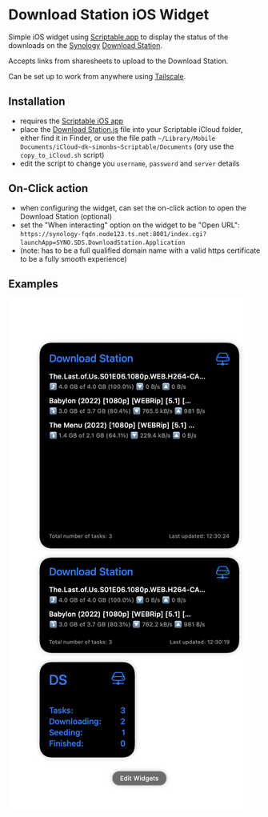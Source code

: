 # Download Station iOS Widget

Simple iOS widget using [Scriptable.app](https://scriptable.app/) to display the status of the downloads on the
[Synology](https://synology.com/) [Download Station](https://www.synology.com/en-us/dsm/packages/DownloadStation).

Accepts links from sharesheets to upload to the Download Station.

Can be set up to work from anywhere using [Tailscale](https://tailscale.com/synology/).

## Installation

- requires the [Scriptable iOS app](https://scriptable.app/)
- place the [Download Station.js](https://raw.githubusercontent.com/transilluminate/download-station-widget/main/Download%20Station.js)
file into your Scriptable iCloud folder, either find it in Finder, or use the file path
`~/Library/Mobile Documents/iCloud~dk~simonbs~Scriptable/Documents` (ory use the `copy_to_iCloud.sh` script)
- edit the script to change you `username`, `password` and `server` details

## On-Click action

- when configuring the widget, can set the on-click action to open the Download Station (optional)
- set the "When interacting" option on the widget to be "Open URL": `https://synology-fqdn.node123.ts.net:8001/index.cgi?launchApp=SYNO.SDS.DownloadStation.Application`
- (note: has to be a full qualified domain name with a valid https certificate to be a fully smooth experience)

## Examples

![Screenshot](https://raw.githubusercontent.com/transilluminate/download-station-widget/main/screenshot.png "Screenshot")

